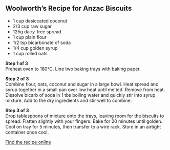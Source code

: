 ## Woolworth’s Recipe for Anzac Biscuits

-	1 cup desiccated coconut
-	2/3 cup raw sugar
-	125g dairy-free spread
-	1 cup plain flour
-	1/2 tsp bicarbonate of soda
-	1/4 cup golden syrup
-	1 cup rolled oats

**Step 1 of 3**   
Preheat oven to 180°C. Line two baking trays with baking paper.

**Step 2 of 3**   
Combine flour, oats, coconut and sugar in a large bowl. Heat spread and syrup together in a small pan over low heat until melted. Remove from heat. Dissolve bicarb of soda in 1 tbs boiling water and quickly stir into syrup mixture. Add to the dry ingredients and stir well to combine.

**Step 3 of 3**   
Drop tablespoons of mixture onto the trays, leaving room for the biscuits to spread. Flatten slightly with your fingers. Bake for 20 minutes until golden. Cool on tray for 5 minutes, then transfer to a wire rack. Store in an airtight container once cool.

[Find the recipe online](https://www.woolworths.com.au/shop/recipes/anzac-biscuits)
